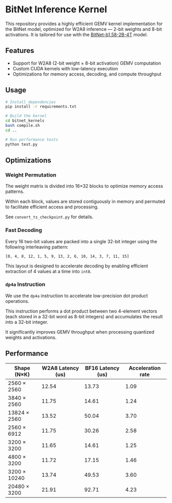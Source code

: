 # BitNet Inference Kernel

This repository provides a highly efficient GEMV kernel implementation for the BitNet model, optimized for W2A8 inference — 2-bit weights and 8-bit activations. It is tailored for use with the [BitNet-b1.58-2B-4T](https://arxiv.org/abs/2504.12285) model.

## Features

- Support for W2A8 (2-bit weight × 8-bit activation) GEMV computation  
- Custom CUDA kernels with low-latency execution  
- Optimizations for memory access, decoding, and compute throughput  

## Usage

```bash
# Install dependencies
pip install -r requirements.txt

# Build the kernel
cd bitnet_kernels
bash compile.sh
cd ..

# Run performance tests
python test.py
```

## Optimizations

### Weight Permutation

The weight matrix is divided into 16×32 blocks to optimize memory access patterns.  

Within each block, values are stored contiguously in memory and permuted to facilitate efficient access and processing.  

See `convert_ts_checkpoint.py` for details.

### Fast Decoding

Every 16 two-bit values are packed into a single 32-bit integer using the following interleaving pattern:  
```
[0, 4, 8, 12, 1, 5, 9, 13, 2, 6, 10, 14, 3, 7, 11, 15]
```

This layout is designed to accelerate decoding by enabling efficient extraction of 4 values at a time into `int8`.

### `dp4a` Instruction

We use the `dp4a` instruction to accelerate low-precision dot product operations.  

This instruction performs a dot product between two 4-element vectors (each stored in a 32-bit word as 8-bit integers) and accumulates the result into a 32-bit integer.  

It significantly improves GEMV throughput when processing quantized weights and activations.


## Performance

| Shape (N×K)         | W2A8 Latency (us) | BF16 Latency (us) | Acceleration rate    |
|---------------------|-------------------|-------------------|----------------------|
| 2560 × 2560         | 12.54             | 13.73             |   1.09               |
| 3840 × 2560         | 11.75             | 14.61             |   1.24               |
| 13824 × 2560        | 13.52             | 50.04             |   3.70               |
| 2560 × 6912         | 11.75             | 30.26             |   2.58               |
| 3200 × 3200         | 11.65             | 14.61             |   1.25               |
| 4800 × 3200         | 11.72             | 17.15             |   1.46               |
| 3200 × 10240        | 13.74             | 49.53             |   3.60               |
| 20480 × 3200        | 21.91             | 92.71             |   4.23               |
